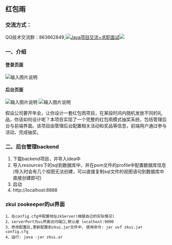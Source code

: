 ## 红包雨

### 交流方式：

QQ技术交流群：863662849<a target="_blank" href="https://qm.qq.com/cgi-bin/qm/qr?k=9yLlyD1dRBL97xmBKw43zRt0-6xg8ohb&jump_from=webapi">
<img border="0" src="//pub.idqqimg.com/wpa/images/group.png" alt="Java项目交流+求职面试" title="Java项目交流+求职面试"></a><a target="_blank" href="http://mail.qq.com/cgi-bin/qm_share?t=qm_mailme&email=f0hLSE9OTkdHTT8ODlEcEBI" style="text-decoration:none;"><img src="http://rescdn.qqmail.com/zh_CN/htmledition/images/function/qm_open/ico_mailme_02.png"/></a>

### 一、介绍
#### 登录页面
![输入图片说明](https://images.gitee.com/uploads/images/2020/0811/152144_1eff802c_800553.png "屏幕截图.png")

#### 后台页面
![输入图片说明](https://images.gitee.com/uploads/images/2020/0811/152255_1abbac05_800553.png "屏幕截图.png")
![输入图片说明](https://images.gitee.com/uploads/images/2020/0811/152234_3627eff1_800553.png "屏幕截图.png")

假设公司要开年会，让你设计一套红包雨项目，在某段时间内随机发放不同的礼品，你该如何设计呢？本项目实现了一个完整的红包雨模式抽奖系统，包括管理后台与前端界面。该项目由管理后台配置相关活动和奖品等信息，前端用户通过参与活动，完成抽奖。
​	

### 二、后台管理backend

1.   下载backend项目，并导入idea中
2.   导入resources下的sql到数据库中，并在pom文件的profile中配置数据库信息
   (导入时会有几个视图无法创建，可以直接复制sql文件的视图语句到数据库中直接创建即可)
3.   启动
4.   http://localhost:8888

### zkui zookeeper的ui界面
    1、在config.cfg中配置地址zkServer(根据自己的实际情况)
    2、serverPort为ui界面访问端口,默认是 localhost:9090
    3、修改配置后,更新配置到zkui.jar文件中, 使用命令: jar uvf zkui.jar config.cfg
    4、运行: java -jar zkui.ar
